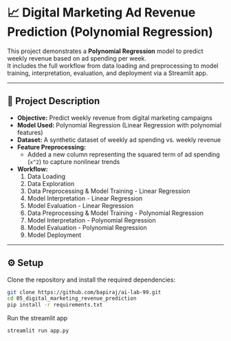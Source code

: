 # 📈 Digital Marketing Ad Revenue Prediction (Polynomial Regression)

This project demonstrates a **Polynomial Regression** model to predict weekly revenue based on ad spending per week.  
It includes the full workflow from data loading and preprocessing to model training, interpretation, evaluation, and deployment via a Streamlit app.

---

## 📖 Project Description

- **Objective:** Predict weekly revenue from digital marketing campaigns  
- **Model Used:** Polynomial Regression (Linear Regression with polynomial features)  
- **Dataset:** A synthetic dataset of weekly ad spending vs. weekly revenue  
- **Feature Preprocessing:**  
  - Added a new column representing the squared term of ad spending (`x^2`) to capture nonlinear trends  
- **Workflow:**  
  1. Data Loading  
  2. Data Exploration
  3. Data Preprocessing & Model Training - Linear Regression
  4. Model Interpretation - Linear Regression 
  5. Model Evaluation - Linear Regression 
  6. Data Preprocessing & Model Training - Polynomial Regression
  7. Model Interpretation - Polynomial Regression 
  8. Model Evaluation - Polynomial Regression  
  9. Model Deployment  

---

## ⚙️ Setup

Clone the repository and install the required dependencies:

```bash
git clone https://github.com/bapiraj/ai-lab-99.git
cd 05_digital_marketing_revenue_prediction
pip install -r requirements.txt
```

Run the streamlit app
```bash
streamlit run app.py
```
